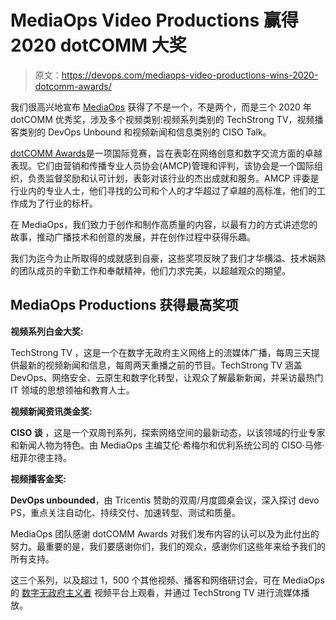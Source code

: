 # MediaOps Video Productions 赢得 2020 dotCOMM 大奖

> 原文：<https://devops.com/mediaops-video-productions-wins-2020-dotcomm-awards/>

我们很高兴地宣布 [MediaOps](https://mediaops.com/) 获得了不是一个，不是两个，而是三个 2020 年 dotCOMM 优秀奖，涉及多个视频类别:视频系列类别的 TechStrong TV，视频播客类别的 DevOps Unbound 和视频新闻和信息类别的 CISO Talk。

[dotCOMM Awards](http://dotcommawards.com)是一项国际竞赛，旨在表彰在网络创意和数字交流方面的卓越表现。它们由营销和传播专业人员协会(AMCP)管理和评判，该协会是一个国际组织，负责监督奖励和认可计划，表彰对该行业的杰出成就和服务。AMCP 评委是行业内的专业人士，他们寻找的公司和个人的才华超过了卓越的高标准，他们的工作成为了行业的标杆。

在 MediaOps，我们致力于创作和制作高质量的内容，以最有力的方式讲述您的故事，推动广播技术和创意的发展，并在创作过程中获得乐趣。

我们为迄今为止所取得的成就感到自豪，这些奖项反映了我们才华横溢、技术娴熟的团队成员的辛勤工作和奉献精神，他们力求完美，以超越观众的期望。

## **MediaOps Productions 获得最高奖项**

**视频系列白金大奖:**

TechStrong TV ，这是一个在数字无政府主义网络上的流媒体广播，每周三天提供最新的视频新闻和信息，每周两天重播之前的节目。TechStrong TV 涵盖 DevOps、网络安全、云原生和数字化转型，让观众了解最新新闻，并采访最热门 IT 领域的思想领袖和教育人士。

**视频新闻资讯类金奖:**

**CISO 谈** ，这是一个双周刊系列，探索网络空间的最新动态，以该领域的行业专家和新闻人物为特色。由 MediaOps 主编艾伦·希梅尔和优利系统公司的 CISO·马修·纽菲尔德主持。

**视频播客金奖:**

**DevOps unbounded**，由 Tricentis 赞助的双周/月度圆桌会议，深入探讨 devo PS，重点关注自动化、持续交付、加速转型、测试和质量。

MediaOps 团队感谢 dotCOMM Awards 对我们发布内容的认可以及为此付出的努力。最重要的是，我们要感谢你们，我们的观众，感谢你们这些年来给予我们的所有支持。

这三个系列，以及超过 1，500 个其他视频、播客和网络研讨会，可在 MediaOps 的 [数字无政府主义者](https://digitalanarchist.com/) 视频平台上观看，并通过 TechStrong TV 进行流媒体播放。